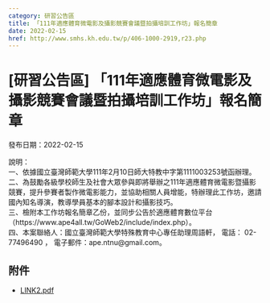 ```yaml
---
category: 研習公告區
title: 「111年適應體育微電影及攝影競賽會議暨拍攝培訓工作坊」報名簡章
date: 2022-02-15
href: http://www.smhs.kh.edu.tw/p/406-1000-2919,r23.php
---
```


# [研習公告區] 「111年適應體育微電影及攝影競賽會議暨拍攝培訓工作坊」報名簡章

發布日期：2022-02-15

<div><div></div><div>說明：<br> 一、依據國立臺灣師範大學111年2月10日師大特教中字第1111003253號函辦理。<br> 二、為鼓勵各級學校師生及社會大眾參與即將舉辦之111年適應體育微電影暨攝影競賽，提升參賽者製作微電影能力，並協助相關人員增能，特辦理此工作坊，邀請國內知名導演，教導學員基本的腳本設計和攝影技巧。<br> 三、檢附本工作坊報名簡章乙份，並同步公告於適應體育數位平台（https://www.ape4all.tw/GoWeb2/include/index.php）。<br> 四、本案聯絡人：國立臺灣師範大學特殊教育中心專任助理周語軒， 電話： 02-77496490 ， 電子郵件：ape.ntnu@gmail.com。</div></div>

## 附件

- [LINK2.pdf](https://www.smhs.kh.edu.tw/var/file/0/1000/attach/9/pta_2631_8653653_21175.pdf)
